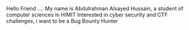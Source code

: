 Hello Friend ....
My name is Abdulrahman Alsayed Hussain, a student of computer sciences in HIMIT Interested in cyber security and CTF challenges, i want to be a Bug Bounty Hunter
<!---
EgyptianHunter/EgyptianHunter is a ✨ special ✨ repository because its `README.md` (this file) appears on your GitHub profile.
You can click the Preview link to take a look at your changes.
--->
